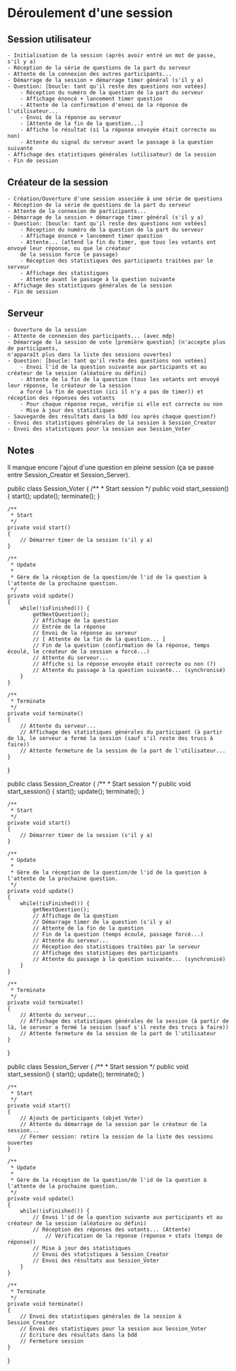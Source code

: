 # Déroulement d'une session

## Session utilisateur

```
- Initialisation de la session (après avoir entré un mot de passe, s'il y a)
- Réception de la série de questions de la part du serveur
- Attente de la connexion des autres participants...
- Démarrage de la session + démarrage timer général (s'il y a)
- Question: [boucle: tant qu'il reste des questions non votées]
	- Réception du numéro de la question de la part du serveur
	- Affichage énoncé + lancement timer question
	- Attente de la confirmation d'envoi de la réponse de l'utilisateur...
	- Envoi de la réponse au serveur
	- [Attente de la fin de la question...]
	- Affiche le résultat (si la réponse envoyée était correcte ou non)
	- Attente du signal du serveur avant le passage à la question suivante
- Affichage des statistiques générales (utilisateur) de la session
- Fin de session
```


## Créateur de la session

```
- Création/Ouverture d'une session associée à une série de questions
- Réception de la série de questions de la part du serveur
- Attente de la connexion de participants...
- Démarrage de la session + démarrage timer général (s'il y a)
- Question: [boucle: tant qu'il reste des questions non votées]
	- Réception du numéro de la question de la part du serveur
	- Affichage énoncé + lancement timer question
	- Attente... (attend la fin du timer, que tous les votants ont envoyé leur réponse, ou que le créateur
	de la session force le passage)
	- Réception des statistiques des participants traitées par le serveur
	- Affichage des statistiques
	- Attente avant le passage à la question suivante
- Affichage des statistiques générales de la session
- Fin de session
```

## Serveur

```
- Ouverture de la session
- Attente de connexion des participants... (avec mdp)
- Démarrage de la session de vote [première question] (n'accepte plus de participants,
n'apparaît plus dans la liste des sessions ouvertes)
- Question: [boucle: tant qu'il reste des questions non votées]
	- Envoi l'id de la question suivante aux participants et au créateur de la session (aléatoire ou défini)
	- Attente de la fin de la question (tous les votants ont envoyé leur réponse, le créateur de la session
	a forcé la fin de question (ici il n'y a pas de timer)) et réception des réponses des votants
	- Pour chaque réponse reçue, vérifie si elle est correcte ou non
	- Mise à jour des statistiques
- Sauvegarde des résultats dans la bdd (ou après chaque question?)
- Envoi des statistiques générales de la session à Session_Creator
- Envoi des statistiques pour la session aux Session_Voter
```

## Notes

Il manque encore l'ajout d'une question en pleine session (ça se passe entre Session_Creator et Session_Server).




public class Session_Voter {
	/**
	 * Start session
	 */
	public void start_session()
	{
		start();
		update();
		terminate();
	}

	/**
	 * Start
	 */
	private void start()
	{
		// Démarrer timer de la session (s'il y a)
	}

	/**
	 * Update
	 *
	 * Gère de la réception de la question/de l'id de la question à l'attente de la prochaine question.
	 */
	private void update()
	{
		while(!isFinished()) {
			getNextQuestion();
			// Affichage de la question
			// Entrée de la réponse
			// Envoi de la réponse au serveur
			// [ Attente de la fin de la question... ]
			// Fin de la question (confirmation de la réponse, temps écoulé, le créateur de la session a forcé...)
			// Attente du serveur...
			// Affiche si la réponse envoyée était correcte ou non (?)
			// Attente du passage à la question suivante... (synchronisé)
		}
	}

	/**
	 * Terminate
	 */
	private void terminate()
	{
		// Attente du serveur...
		// Affichage des statistiques générales du participant (à partir de là, le serveur a fermé la session (sauf s'il reste des trucs à faire))
		// Attente fermeture de la session de la part de l'utilisateur...
	}
}


public class Session_Creator {
	/**
	 * Start session
	 */
	public void start_session()
	{
		start();
		update();
		terminate();
	}

	/**
	 * Start
	 */
	private void start()
	{
		// Démarrer timer de la session (s'il y a)
	}

	/**
	 * Update
	 *
	 * Gère de la réception de la question/de l'id de la question à l'attente de la prochaine question.
	 */
	private void update()
	{
		while(!isFinished()) {
			getNextQuestion();
			// Affichage de la question
			// Démarrage timer de la question (s'il y a)
			// Attente de la fin de la question
			// Fin de la question (temps écoulé, passage forcé...)
			// Attente du serveur...
			// Réception des statistiques traitées par le serveur
			// Affichage des statistiques des participants
			// Attente du passage à la question suivante... (synchronisé)
		}
	}

	/**
	 * Terminate
	 */
	private void terminate()
	{
		// Attente du serveur...
		// Affichage des statistiques générales de la session (à partir de là, le serveur a fermé la session (sauf s'il reste des trucs à faire))
		// Attente fermeture de la session de la part de l'utilisateur
	}
}


public class Session_Server {
	/**
	 * Start session
	 */
	public void start_session()
	{
		start();
		update();
		terminate();
	}

	/**
	 * Start
	 */
	private void start()
	{
		// Ajouts de participants (objet Voter)
		// Attente du démarrage de la session par le créateur de la session...
		// Fermer session: retire la session de la liste des sessions ouvertes
	}

	/**
	 * Update
	 *
	 * Gère de la réception de la question/de l'id de la question à l'attente de la prochaine question.
	 */
	private void update()
	{
		while(!isFinished()) {
			// Envoi l'id de la question suivante aux participants et au créateur de la session (aléatoire ou défini)
			// Réception des réponses des votants... (Attente)
				// Vérification de la réponse (réponse + stats (temps de réponse))
			// Mise à jour des statistiques
			// Envoi des statistiques à Session_Creator
			// Envoi des résultats aux Session_Voter
		}
	}

	/**
	 * Terminate
	 */
	private void terminate()
	{
		// Envoi des statistiques générales de la session à Session_Creator
		// Envoi des statistiques pour la session aux Session_Voter
		// Ecriture des résultats dans la bdd
		// Fermeture session
	}
}
